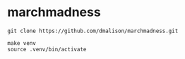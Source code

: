# marchmadness

```
git clone https://github.com/dmalison/marchmadness.git

make venv
source .venv/bin/activate
```
